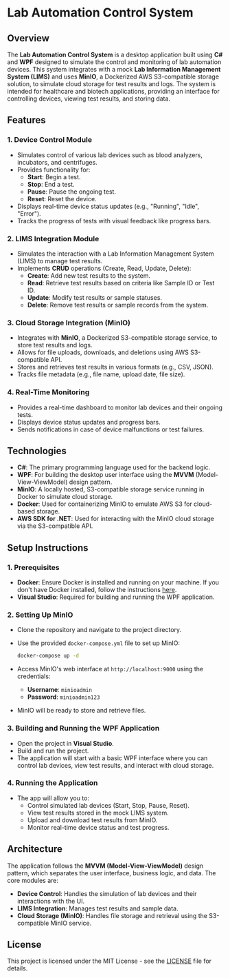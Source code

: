 # Lab Automation Control System

## Overview

The **Lab Automation Control System** is a desktop application built using **C#** and **WPF** designed to simulate the control and monitoring of lab automation devices. This system integrates with a mock **Lab Information Management System (LIMS)** and uses **MinIO**, a Dockerized AWS S3-compatible storage solution, to simulate cloud storage for test results and logs. The system is intended for healthcare and biotech applications, providing an interface for controlling devices, viewing test results, and storing data.

## Features

### 1. **Device Control Module**
   - Simulates control of various lab devices such as blood analyzers, incubators, and centrifuges.
   - Provides functionality for:
     - **Start**: Begin a test.
     - **Stop**: End a test.
     - **Pause**: Pause the ongoing test.
     - **Reset**: Reset the device.
   - Displays real-time device status updates (e.g., "Running", "Idle", "Error").
   - Tracks the progress of tests with visual feedback like progress bars.

### 2. **LIMS Integration Module**
   - Simulates the interaction with a Lab Information Management System (LIMS) to manage test results.
   - Implements **CRUD** operations (Create, Read, Update, Delete):
     - **Create**: Add new test results to the system.
     - **Read**: Retrieve test results based on criteria like Sample ID or Test ID.
     - **Update**: Modify test results or sample statuses.
     - **Delete**: Remove test results or sample records from the system.

### 3. **Cloud Storage Integration (MinIO)**
   - Integrates with **MinIO**, a Dockerized S3-compatible storage service, to store test results and logs.
   - Allows for file uploads, downloads, and deletions using AWS S3-compatible API.
   - Stores and retrieves test results in various formats (e.g., CSV, JSON).
   - Tracks file metadata (e.g., file name, upload date, file size).

### 4. **Real-Time Monitoring**
   - Provides a real-time dashboard to monitor lab devices and their ongoing tests.
   - Displays device status updates and progress bars.
   - Sends notifications in case of device malfunctions or test failures.

## Technologies

- **C#**: The primary programming language used for the backend logic.
- **WPF**: For building the desktop user interface using the **MVVM** (Model-View-ViewModel) design pattern.
- **MinIO**: A locally hosted, S3-compatible storage service running in Docker to simulate cloud storage.
- **Docker**: Used for containerizing MinIO to emulate AWS S3 for cloud-based storage.
- **AWS SDK for .NET**: Used for interacting with the MinIO cloud storage via the S3-compatible API.

## Setup Instructions

### 1. **Prerequisites**
   - **Docker**: Ensure Docker is installed and running on your machine. If you don't have Docker installed, follow the instructions [here](https://www.docker.com/get-started).
   - **Visual Studio**: Required for building and running the WPF application.

### 2. **Setting Up MinIO**
   - Clone the repository and navigate to the project directory.
   - Use the provided `docker-compose.yml` file to set up MinIO:
   
     ```bash
     docker-compose up -d
     ```
   - Access MinIO's web interface at `http://localhost:9000` using the credentials:
     - **Username**: `minioadmin`
     - **Password**: `minioadmin123`
   - MinIO will be ready to store and retrieve files.

### 3. **Building and Running the WPF Application**
   - Open the project in **Visual Studio**.
   - Build and run the project.
   - The application will start with a basic WPF interface where you can control lab devices, view test results, and interact with cloud storage.

### 4. **Running the Application**
   - The app will allow you to:
     - Control simulated lab devices (Start, Stop, Pause, Reset).
     - View test results stored in the mock LIMS system.
     - Upload and download test results from MinIO.
     - Monitor real-time device status and test progress.

## Architecture

The application follows the **MVVM (Model-View-ViewModel)** design pattern, which separates the user interface, business logic, and data. The core modules are:

- **Device Control**: Handles the simulation of lab devices and their interactions with the UI.
- **LIMS Integration**: Manages test results and sample data.
- **Cloud Storage (MinIO)**: Handles file storage and retrieval using the S3-compatible MinIO service.

## License

This project is licensed under the MIT License - see the [LICENSE](LICENSE) file for details.

